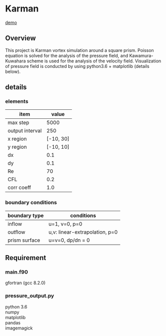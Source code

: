 # Karman

[demo](https://raw.github.com/wiki/Takaaki-Saeki/Karman/gif/pressure.gif)

## Overview
This project is Karman vortex simulation around a square prism. Poisson equation is solved for the analysis of the pressure field, and Kawamura-Kuwahara scheme is used for the analysis of the velocity field. Visualization of pressure field is conducted by using python3.6 + matplotlib (details below).

## details
### elements
|item            |value                |
|----------------|---------------------|
|max step        |5000                 |
|output interval |250                  |
|x region        | [-10, 30]           |
|y region        | [-10, 10]           |
|dx              | 0.1                 |
|dy              | 0.1                 |
|Re              | 70                  |
|CFL             | 0.2                 |
|corr coeff      | 1.0                 |

### boundary conditions
|boundary type   |  conditions          |
|----------------|----------------------|
|inflow          |u=1, v=0, p=0         |
|outflow         |u,v: linear-extrapolation, p=0|
|prism surface   |u=v=0, dp/dn = 0      |


## Requirement
### main.f90
gfortran (gcc 8.2.0)

### pressure_output.py
python 3.6  
numpy  
matplotlib  
pandas  
imagemagick







